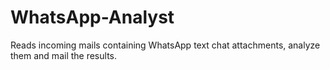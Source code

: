 # WhatsApp-Analyst
Reads incoming mails containing WhatsApp text chat attachments, analyze them and mail the results.
